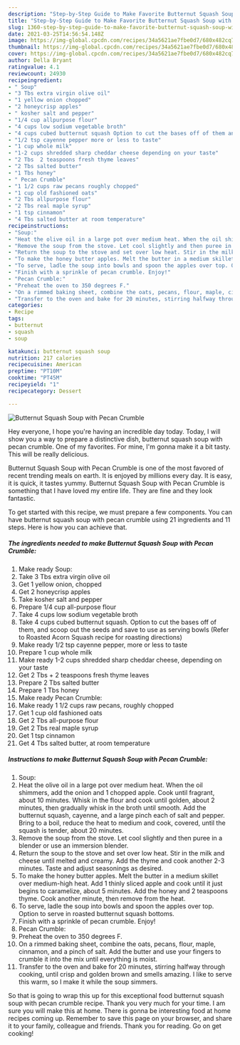 ```yaml
---
description: "Step-by-Step Guide to Make Favorite Butternut Squash Soup with Pecan Crumble"
title: "Step-by-Step Guide to Make Favorite Butternut Squash Soup with Pecan Crumble"
slug: 1360-step-by-step-guide-to-make-favorite-butternut-squash-soup-with-pecan-crumble
date: 2021-03-25T14:56:54.148Z
image: https://img-global.cpcdn.com/recipes/34a5621ae7fbe0d7/680x482cq70/butternut-squash-soup-with-pecan-crumble-recipe-main-photo.jpg
thumbnail: https://img-global.cpcdn.com/recipes/34a5621ae7fbe0d7/680x482cq70/butternut-squash-soup-with-pecan-crumble-recipe-main-photo.jpg
cover: https://img-global.cpcdn.com/recipes/34a5621ae7fbe0d7/680x482cq70/butternut-squash-soup-with-pecan-crumble-recipe-main-photo.jpg
author: Della Bryant
ratingvalue: 4.1
reviewcount: 24930
recipeingredient:
- " Soup"
- "3 Tbs extra virgin olive oil"
- "1 yellow onion chopped"
- "2 honeycrisp apples"
- " kosher salt and pepper"
- "1/4 cup allpurpose flour"
- "4 cups low sodium vegetable broth"
- "4 cups cubed butternut squash Option to cut the bases off of them and scoop out the seeds and save to use as serving bowls Refer to Roasted Acorn Squash recipe for roasting directions"
- "1/2 tsp cayenne pepper more or less to taste"
- "1 cup whole milk"
- "1-2 cups shredded sharp cheddar cheese depending on your taste"
- "2 Tbs  2 teaspoons fresh thyme leaves"
- "2 Tbs salted butter"
- "1 Tbs honey"
- " Pecan Crumble"
- "1 1/2 cups raw pecans roughly chopped"
- "1 cup old fashioned oats"
- "2 Tbs allpurpose flour"
- "2 Tbs real maple syrup"
- "1 tsp cinnamon"
- "4 Tbs salted butter at room temperature"
recipeinstructions:
- "Soup:"
- "Heat the olive oil in a large pot over medium heat. When the oil shimmers, add the onion and 1 chopped apple. Cook until fragrant, about 10 minutes. Whisk in the flour and cook until golden, about 2 minutes, then gradually whisk in the broth until smooth. Add the butternut squash, cayenne, and a large pinch each of salt and pepper. Bring to a boil, reduce the heat to medium and cook, covered, until the squash is tender, about 20 minutes."
- "Remove the soup from the stove. Let cool slightly and then puree in a blender or use an immersion blender."
- "Return the soup to the stove and set over low heat. Stir in the milk and cheese until melted and creamy. Add the thyme and cook another 2-3 minutes. Taste and adjust seasonings as desired."
- "To make the honey butter apples. Melt the butter in a medium skillet over medium-high heat. Add 1 thinly sliced apple and cook until it just begins to caramelize, about 5 minutes. Add the honey and 2 teaspoons thyme. Cook another minute, then remove from the heat."
- "To serve, ladle the soup into bowls and spoon the apples over top. Option to serve in roasted butternut squash bottoms."
- "Finish with a sprinkle of pecan crumble. Enjoy!"
- "Pecan Crumble:"
- "Preheat the oven to 350 degrees F."
- "On a rimmed baking sheet, combine the oats, pecans, flour, maple, cinnamon, and a pinch of salt. Add the butter and use your fingers to crumble it into the mix until everything is moist."
- "Transfer to the oven and bake for 20 minutes, stirring halfway through cooking, until crisp and golden brown and smells amazing. I like to serve this warm, so I make it while the soup simmers."
categories:
- Recipe
tags:
- butternut
- squash
- soup

katakunci: butternut squash soup 
nutrition: 217 calories
recipecuisine: American
preptime: "PT10M"
cooktime: "PT45M"
recipeyield: "1"
recipecategory: Dessert

---
```



![Butternut Squash Soup with Pecan Crumble](https://img-global.cpcdn.com/recipes/34a5621ae7fbe0d7/680x482cq70/butternut-squash-soup-with-pecan-crumble-recipe-main-photo.jpg)

Hey everyone, I hope you're having an incredible day today. Today, I will show you a way to prepare a distinctive dish, butternut squash soup with pecan crumble. One of my favorites. For mine, I'm gonna make it a bit tasty. This will be really delicious.

Butternut Squash Soup with Pecan Crumble is one of the most favored of recent trending meals on earth. It is enjoyed by millions every day. It is easy, it is quick, it tastes yummy. Butternut Squash Soup with Pecan Crumble is something that I have loved my entire life. They are fine and they look fantastic.




To get started with this recipe, we must prepare a few components. You can have butternut squash soup with pecan crumble using 21 ingredients and 11 steps. Here is how you can achieve that.

<!--inarticleads1-->

##### The ingredients needed to make Butternut Squash Soup with Pecan Crumble:

1. Make ready  Soup:
1. Take 3 Tbs extra virgin olive oil
1. Get 1 yellow onion, chopped
1. Get 2 honeycrisp apples
1. Take  kosher salt and pepper
1. Prepare 1/4 cup all-purpose flour
1. Take 4 cups low sodium vegetable broth
1. Take 4 cups cubed butternut squash. Option to cut the bases off of them, and scoop out the seeds and save to use as serving bowls (Refer to Roasted Acorn Squash recipe for roasting directions)
1. Make ready 1/2 tsp cayenne pepper, more or less to taste
1. Prepare 1 cup whole milk
1. Make ready 1-2 cups shredded sharp cheddar cheese, depending on your taste
1. Get 2 Tbs + 2 teaspoons fresh thyme leaves
1. Prepare 2 Tbs salted butter
1. Prepare 1 Tbs honey
1. Make ready  Pecan Crumble:
1. Make ready 1 1/2 cups raw pecans, roughly chopped
1. Get 1 cup old fashioned oats
1. Get 2 Tbs all-purpose flour
1. Get 2 Tbs real maple syrup
1. Get 1 tsp cinnamon
1. Get 4 Tbs salted butter, at room temperature




<!--inarticleads2-->

##### Instructions to make Butternut Squash Soup with Pecan Crumble:

1. Soup:
1. Heat the olive oil in a large pot over medium heat. When the oil shimmers, add the onion and 1 chopped apple. Cook until fragrant, about 10 minutes. Whisk in the flour and cook until golden, about 2 minutes, then gradually whisk in the broth until smooth. Add the butternut squash, cayenne, and a large pinch each of salt and pepper. Bring to a boil, reduce the heat to medium and cook, covered, until the squash is tender, about 20 minutes.
1. Remove the soup from the stove. Let cool slightly and then puree in a blender or use an immersion blender.
1. Return the soup to the stove and set over low heat. Stir in the milk and cheese until melted and creamy. Add the thyme and cook another 2-3 minutes. Taste and adjust seasonings as desired.
1. To make the honey butter apples. Melt the butter in a medium skillet over medium-high heat. Add 1 thinly sliced apple and cook until it just begins to caramelize, about 5 minutes. Add the honey and 2 teaspoons thyme. Cook another minute, then remove from the heat.
1. To serve, ladle the soup into bowls and spoon the apples over top. Option to serve in roasted butternut squash bottoms.
1. Finish with a sprinkle of pecan crumble. Enjoy!
1. Pecan Crumble:
1. Preheat the oven to 350 degrees F.
1. On a rimmed baking sheet, combine the oats, pecans, flour, maple, cinnamon, and a pinch of salt. Add the butter and use your fingers to crumble it into the mix until everything is moist.
1. Transfer to the oven and bake for 20 minutes, stirring halfway through cooking, until crisp and golden brown and smells amazing. I like to serve this warm, so I make it while the soup simmers.




So that is going to wrap this up for this exceptional food butternut squash soup with pecan crumble recipe. Thank you very much for your time. I am sure you will make this at home. There is gonna be interesting food at home recipes coming up. Remember to save this page on your browser, and share it to your family, colleague and friends. Thank you for reading. Go on get cooking!
